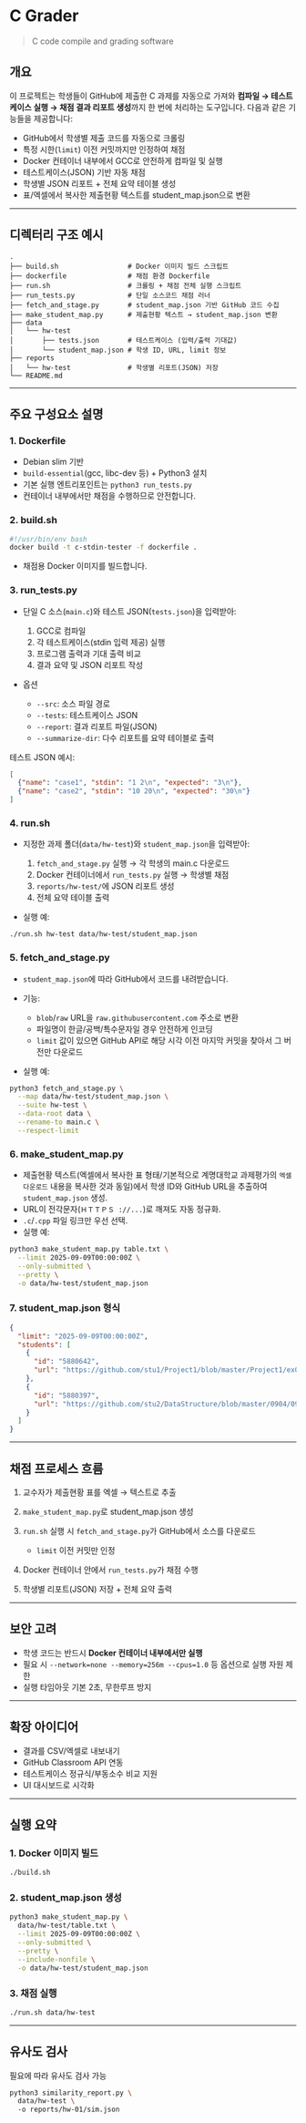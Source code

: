 # C Grader

> C code compile and grading software

## 개요

이 프로젝트는 학생들이 GitHub에 제출한 C 과제를 자동으로 가져와 **컴파일 → 테스트케이스 실행 → 채점 결과 리포트 생성**까지 한 번에 처리하는 도구입니다.
다음과 같은 기능들을 제공합니다:

* GitHub에서 학생별 제출 코드를 자동으로 크롤링
* 특정 시한(`limit`) 이전 커밋까지만 인정하여 채점
* Docker 컨테이너 내부에서 GCC로 안전하게 컴파일 및 실행
* 테스트케이스(JSON) 기반 자동 채점
* 학생별 JSON 리포트 + 전체 요약 테이블 생성
* 표/엑셀에서 복사한 제출현황 텍스트를 student\_map.json으로 변환

---

## 디렉터리 구조 예시

```
.
├── build.sh                 # Docker 이미지 빌드 스크립트
├── dockerfile               # 채점 환경 Dockerfile
├── run.sh                   # 크롤링 + 채점 전체 실행 스크립트
├── run_tests.py             # 단일 소스코드 채점 러너
├── fetch_and_stage.py       # student_map.json 기반 GitHub 코드 수집
├── make_student_map.py      # 제출현황 텍스트 → student_map.json 변환
├── data
│   └── hw-test
│       ├── tests.json       # 테스트케이스 (입력/출력 기대값)
│       └── student_map.json # 학생 ID, URL, limit 정보
├── reports
│   └── hw-test              # 학생별 리포트(JSON) 저장
└── README.md
```

---

## 주요 구성요소 설명

### 1. Dockerfile

* Debian slim 기반
* `build-essential`(gcc, libc-dev 등) + Python3 설치
* 기본 실행 엔트리포인트는 `python3 run_tests.py`
* 컨테이너 내부에서만 채점을 수행하므로 안전합니다.

### 2. build.sh

```bash
#!/usr/bin/env bash
docker build -t c-stdin-tester -f dockerfile .
```

* 채점용 Docker 이미지를 빌드합니다.

### 3. run\_tests.py

* 단일 C 소스(`main.c`)와 테스트 JSON(`tests.json`)을 입력받아:

  1. GCC로 컴파일
  2. 각 테스트케이스(stdin 입력 제공) 실행
  3. 프로그램 출력과 기대 출력 비교
  4. 결과 요약 및 JSON 리포트 작성
* 옵션

  * `--src`: 소스 파일 경로
  * `--tests`: 테스트케이스 JSON
  * `--report`: 결과 리포트 파일(JSON)
  * `--summarize-dir`: 다수 리포트를 요약 테이블로 출력

테스트 JSON 예시:

```json
[
  {"name": "case1", "stdin": "1 2\n", "expected": "3\n"},
  {"name": "case2", "stdin": "10 20\n", "expected": "30\n"}
]
```

### 4. run.sh

* 지정한 과제 폴더(`data/hw-test`)와 `student_map.json`을 입력받아:

  1. `fetch_and_stage.py` 실행 → 각 학생의 main.c 다운로드
  2. Docker 컨테이너에서 `run_tests.py` 실행 → 학생별 채점
  3. `reports/hw-test/`에 JSON 리포트 생성
  4. 전체 요약 테이블 출력
* 실행 예:

```bash
./run.sh hw-test data/hw-test/student_map.json
```

### 5. fetch\_and\_stage.py

* `student_map.json`에 따라 GitHub에서 코드를 내려받습니다.
* 기능:

  * `blob`/`raw` URL을 `raw.githubusercontent.com` 주소로 변환
  * 파일명이 한글/공백/특수문자일 경우 안전하게 인코딩
  * `limit` 값이 있으면 GitHub API로 해당 시각 이전 마지막 커밋을 찾아서 그 버전만 다운로드
* 실행 예:

```bash
python3 fetch_and_stage.py \
  --map data/hw-test/student_map.json \
  --suite hw-test \
  --data-root data \
  --rename-to main.c \
  --respect-limit
```

### 6. make\_student\_map.py

* 제출현황 텍스트(엑셀에서 복사한 표 형태/기본적으로 계명대학교 과제평가의 `엑셀 다운로드` 내용을 복사한 것과 동일)에서 학생 ID와 GitHub URL을 추출하여 `student_map.json` 생성.
* URL이 전각문자(`ＨＴＴＰＳ ://...`)로 깨져도 자동 정규화.
* `.c`/`.cpp` 파일 링크만 우선 선택.
* 실행 예:

```bash
python3 make_student_map.py table.txt \
  --limit 2025-09-09T00:00:00Z \
  --only-submitted \
  --pretty \
  -o data/hw-test/student_map.json
```

### 7. student\_map.json 형식

```json
{
  "limit": "2025-09-09T00:00:00Z",
  "students": [
    {
      "id": "5880642",
      "url": "https://github.com/stu1/Project1/blob/master/Project1/ex01.c"
    },
    {
      "id": "5880397",
      "url": "https://github.com/stu2/DataStructure/blob/master/0904/0904.c"
    }
  ]
}
```

---

## 채점 프로세스 흐름

1. 교수자가 제출현황 표를 엑셀 → 텍스트로 추출
2. `make_student_map.py`로 student\_map.json 생성
3. `run.sh` 실행 시 `fetch_and_stage.py`가 GitHub에서 소스를 다운로드

   * `limit` 이전 커밋만 인정
4. Docker 컨테이너 안에서 `run_tests.py`가 채점 수행
5. 학생별 리포트(JSON) 저장 + 전체 요약 출력

---

## 보안 고려

* 학생 코드는 반드시 **Docker 컨테이너 내부에서만 실행**
* 필요 시 `--network=none --memory=256m --cpus=1.0` 등 옵션으로 실행 자원 제한
* 실행 타임아웃 기본 2초, 무한루프 방지

---

## 확장 아이디어

* 결과를 CSV/엑셀로 내보내기
* GitHub Classroom API 연동
* 테스트케이스 정규식/부동소수 비교 지원
* UI 대시보드로 시각화

---

## 실행 요약

### 1. Docker 이미지 빌드

```bash
./build.sh
```

### 2. student_map.json 생성

```bash
python3 make_student_map.py \
  data/hw-test/table.txt \
  --limit 2025-09-09T00:00:00Z \
  --only-submitted \
  --pretty \
  --include-nonfile \
  -o data/hw-test/student_map.json
```

### 3. 채점 실행

```bash
./run.sh data/hw-test
```

---

## 유사도 검사

필요에 따라 유사도 검사 가능

```bash
python3 similarity_report.py \ 
  data/hw-test \                
  -o reports/hw-01/sim.json
```